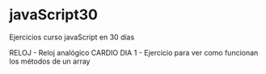 # javaScript30
Ejercicios curso javaScript en 30 días
  
  RELOJ - Reloj analógico
  CARDIO DIA 1 - Ejercicio para ver como funcionan los métodos de un array
